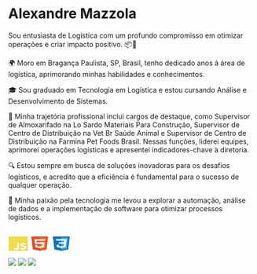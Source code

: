 
<h1>Alexandre Mazzola</h1>

Sou entusiasta de Logística com um profundo compromisso em otimizar operações e criar impacto positivo. 📦💼

🌍 Moro em Bragança Paulista, SP, Brasil, tenho dedicado anos à área de logística, aprimorando minhas habilidades e conhecimentos.

🎓 Sou graduado em Tecnologia em Logística e estou cursando  Análise e Desenvolvimento de Sistemas.

💼 Minha trajetória profissional inclui cargos de destaque, como Supervisor de Almoxarifado na Lo Sardo Materiais Para Construção, Supervisor de Centro de Distribuição na Vet Br Saúde Animal e Supervisor de Centro de Distribuição na Farmina Pet Foods Brasil. Nessas funções, liderei equipes, aprimorei operações logísticas e apresentei indicadores-chave à diretoria.

🔍 Estou sempre em busca de soluções inovadoras para os desafios logísticos, e acredito que a eficiência é fundamental para o sucesso de qualquer operação.

🚀 Minha paixão pela tecnologia me levou a explorar a automação, análise de dados e a implementação de software para otimizar processos logísticos.
<p></p> 


<div style="display: inline_block"><br>
  <img align="center" alt="Rafa-Js" height="30" width="40" src="https://raw.githubusercontent.com/devicons/devicon/master/icons/javascript/javascript-plain.svg">
  <img align="center" alt="Rafa-HTML" height="30" width="40" src="https://raw.githubusercontent.com/devicons/devicon/master/icons/html5/html5-original.svg">
  <img align="center" alt="Rafa-CSS" height="30" width="40" src="https://raw.githubusercontent.com/devicons/devicon/master/icons/css3/css3-original.svg">
</div>
<p></p> 
<div> 
  <a href="https://www.instagram.com/alexandre.mazzola/" target="_blank"><img src="https://img.shields.io/badge/-Instagram-%23E4405F?style=for-the-badge&logo=instagram&logoColor=white" target="_blank"></a>
  <a href = "mailto:alexandremazzola75@gmail.com"><img src="https://img.shields.io/badge/-Gmail-%23333?style=for-the-badge&logo=gmail&logoColor=white" target="_blank"></a>
  <a href="https://www.linkedin.com/in/alexandre-mazzola-0a755336/" target="_blank"><img src="https://img.shields.io/badge/-LinkedIn-%230077B5?style=for-the-badge&logo=linkedin&logoColor=white" target="_blank"></a> 
  
</div>
